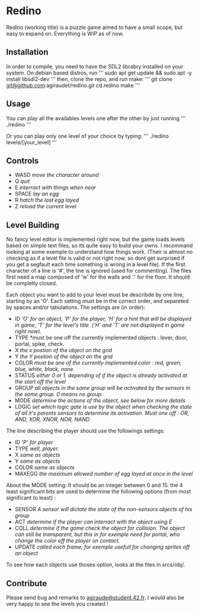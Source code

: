 # Redino

Redino (working title) is a puzzle game aimed to have a small scope, but easy to expand on.
Everything is WIP as of now.

## Installation

In order to compile, you need to have the SDL2 librabry installed on your system.
On debian based distros, run
'''
sudo apt get update && sudo apt -y install libsdl2-dev
'''
then, clone the repo, and run make:
'''
git clone git@github.com:agiraudet/redino.git
cd redino
make
'''

## Usage

You can play all the availables levels one after the other by just running
'''
./redino
'''

Or you can play only one level of your choice by typing:
'''
./redino levels/[your_level]
'''

## Controls

- WASD	*move the character around*
- Q		*quit*
- E		*interract with things when near*
- SPACE	*lay an egg*
- R		*hatch the last egg layed*
- Z		*reload the current level*

## Level Building

No fancy level editor is implemented right now, but the game loads levels based on simple text files, so its quite easy to build your owns. I recommand looking at some exemple to understand how things work.
(Their is almost no checking as if a level file is valid or not right now, so dont get surprised if you get a segfault each time something is wrong in a level file).
If the first character of a line is '#', the line is ignored (used for commenting).
The files first need a map composed of 'w' for the walls and '.' for the floor.
It should be completly closed.

Each object you want to add to your level must be describde by one line, starting by an 'O'.
Each setting must be in the correct order, and separeted by spaces and/or tabulations.
The settings are (in order):
- ID *'O' for an object, 'P' for the player, 'H' for a hint that will be displayed in game, 'T' for the level's title. ('H' and 'T' are not displayed in game right now).*
- TYPE *must be one off the currently implemented objects : lever, door, portal, spike, check.
- X *the x postion of the object on the grid*
- Y *the Y postion of the object on the grid*
- COLOR *must be one of the currently implemented color : red, green, blue, white, black, none.*
- STATUS *either 0 or 1, depending of if the object is already activated at the start off the level*
- GROUP *all objects in the same group will be activated by the sensors in the same group. 0 means no group.*
- MODE *determine the actions of the object, see below for more details*
- LOGIC *set which logic gate is use by the object when checking the state of all it's parents sensors to determine its activation. Must one off : OR, AND, XOR, XNOR, NOR, NAND*

The line describing the player should use the followings settings:
- ID *'P' for player*
- TYPE *well, player.*
- X *same as objects*
- Y *same as objects*
- COLOR *same as objects*
- MAXEGG *the maximum allowed number of egg layed at once in the level*

About the MODE setting:
It should be an integer between 0 and 15. the 4 least significant bits are used to determine the following options (from most significant to least) :
- SENSOR *A sensor will dictate the state of the non-sensors objects of his group*
- ACT *determine if the player can interract with the object using E*
- COLL *determine if the game check the object for collision. The object can still be transparent, but this in for exemple need for portal, who change the color off the player on contact.*
- UPDATE *called each frame, for exemple usefull for changing sprites off an object*

To see how each objects use thoses option, looks at the files in srcs/obj/.


## Contribute

Please send bug and remarks to agiraude@student.42.fr.
I would also be very happy to see the levels you created !
